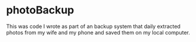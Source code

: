 # photoBackup
This was code I wrote as part of an backup system that daily extracted photos from my wife and my phone and saved them on my local computer. 
